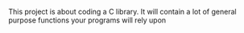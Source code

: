 This project is about coding a C library.
It will contain a lot of general purpose functions your programs will rely upon
